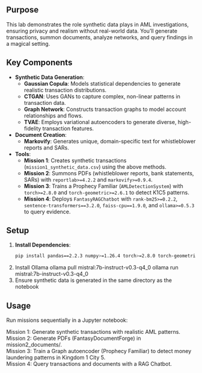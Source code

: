 ## Purpose
This lab demonstrates the role synthetic data plays in AML investigations, ensuring privacy and realism without real-world data. You’ll generate transactions, summon documents, analyze networks, and query findings in a magical setting.

## Key Components
- **Synthetic Data Generation**:
  - **Gaussian Copula**: Models statistical dependencies to generate realistic transaction distributions.
  - **CTGAN**: Uses GANs to capture complex, non-linear patterns in transaction data.
  - **Graph Network**: Constructs transaction graphs to model account relationships and flows.
  - **TVAE**: Employs variational autoencoders to generate diverse, high-fidelity transaction features.
- **Document Creation**:
  - **Markovify**: Generates unique, domain-specific text for whistleblower reports and SARs.
- **Tools**:
  - **Mission 1**: Creates synthetic transactions (`mission1_synthetic_data.csv`) using the above methods.
  - **Mission 2**: Summons PDFs (whistleblower reports, bank statements, SARs) with `reportlab>=4.2.2` and `markovify>=0.9.4`.
  - **Mission 3**: Trains a Prophecy Familiar (`AMLDetectionSystem`) with `torch>=2.8.0` and `torch-geometric>=2.6.1` to detect K1C5 patterns.
  - **Mission 4**: Deploys `FantasyRAGChatbot` with `rank-bm25>=0.2.2`, `sentence-transformers==3.2.0`, `faiss-cpu==1.9.0`, and `ollama>=0.5.3` to query evidence.

 ## Setup
1. **Install Dependencies**:
   ```bash
   pip install pandas==2.2.3 numpy>=1.26.4 torch>=2.8.0 torch-geometric>=2.6.1 networkx>=3.4.2 reportlab>=4.2.2 markovify>=0.9.4 pdfplumber>=0.11.7 rank-bm25>=0.2.2 sentence-transformers==3.2.0 faiss-cpu==1.9.0 ollama>=0.5.3
2. Install Ollama
ollama pull mistral:7b-instruct-v0.3-q4_0
ollama run mistral:7b-instruct-v0.3-q4_0
3. Ensure synthetic data is generated in the same directory as the notebook


## Usage
Run missions sequentially in a Jupyter notebook:

Mission 1: Generate synthetic transactions with realistic AML patterns.<br>
Mission 2: Generate PDFs (FantasyDocumentForge) in mission2_documents/.<br>
Mission 3: Train a Graph autoencoder (Prophecy Familiar) to detect money laundering patterns in Kingdom 1 City 5.<br>
Mission 4: Query transactions and documents with a RAG Chatbot.



